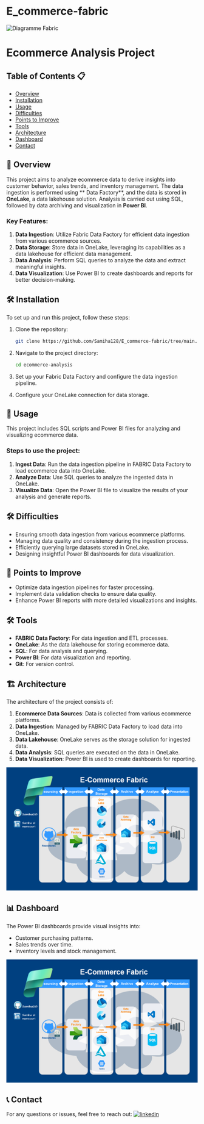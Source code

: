 #  E_commerce-fabric

![Diagramme Fabric](images/fabric.gif)

# Ecommerce Analysis Project

## Table of Contents 📋
- [Overview](#overview)
- [Installation](#installation)
- [Usage](#usage)
- [Difficulties](#difficulties)
- [Points to Improve](#points-to-improve)
- [Tools](#tools)
- [Architecture](#architecture)
- [Dashboard](#dashboard)
- [Contact](#contact)

## 🚀 Overview
This project aims to analyze ecommerce data to derive insights into customer behavior, sales trends, and inventory management. The data ingestion is performed using ** Data Factory**, and the data is stored in **OneLake**, a data lakehouse solution. Analysis is carried out using SQL, followed by data archiving and visualization in **Power BI**.

### Key Features:
1. **Data Ingestion**: Utilize Fabric Data Factory for efficient data ingestion from various ecommerce sources.
2. **Data Storage**: Store data in OneLake, leveraging its capabilities as a data lakehouse for efficient data management.
3. **Data Analysis**: Perform SQL queries to analyze the data and extract meaningful insights.
4. **Data Visualization**: Use Power BI to create dashboards and reports for better decision-making.

## 🛠️ Installation
To set up and run this project, follow these steps:

1. Clone the repository:
    ```bash
    git clone https://github.com/Samiha128/E_commerce-fabric/tree/main.git
    ```
2. Navigate to the project directory:
    ```bash
    cd ecommerce-analysis
    ```

3. Set up your Fabric Data Factory and configure the data ingestion pipeline.

4. Configure your OneLake connection for data storage.

## 🚀 Usage
This project includes SQL scripts and Power BI files for analyzing and visualizing ecommerce data.

### Steps to use the project:

1. **Ingest Data**: Run the data ingestion pipeline in FABRIC Data Factory to load ecommerce data into OneLake.
2. **Analyze Data**: Use SQL queries to analyze the ingested data in OneLake.
3. **Visualize Data**: Open the Power BI file to visualize the results of your analysis and generate reports.

## 🛠️ Difficulties
- Ensuring smooth data ingestion from various ecommerce platforms.
- Managing data quality and consistency during the ingestion process.
- Efficiently querying large datasets stored in OneLake.
- Designing insightful Power BI dashboards for data visualization.

## 🔧 Points to Improve
- Optimize data ingestion pipelines for faster processing.
- Implement data validation checks to ensure data quality.
- Enhance Power BI reports with more detailed visualizations and insights.

## 🛠 Tools
- **FABRIC Data Factory**: For data ingestion and ETL processes.
- **OneLake**: As the data lakehouse for storing ecommerce data.
- **SQL**: For data analysis and querying.
- **Power BI**: For data visualization and reporting.
- **Git**: For version control.

## 🏗 Architecture
The architecture of the project consists of:
1. **Ecommerce Data Sources**: Data is collected from various ecommerce platforms.
2. **Data Ingestion**: Managed by FABRIC Data Factory to load data into OneLake.
3. **Data Lakehouse**: OneLake serves as the storage solution for ingested data.
4. **Data Analysis**: SQL queries are executed on the data in OneLake.
5. **Data Visualization**: Power BI is used to create dashboards for reporting.

![Project Architecture](images/architecture-projet.png)

## 📊 Dashboard
The Power BI dashboards provide visual insights into:
- Customer purchasing patterns.
- Sales trends over time.
- Inventory levels and stock management.

![Project Architecture](images/architecture-projet.png)


## 📞 Contact
For any questions or issues, feel free to reach out:
[![linkedin](https://img.shields.io/badge/linkedin-0A66C2?style=for-the-badge&logo=linkedin&logoColor=white)](https://www.linkedin.com/in/samiha-el-mansouri-27505b250/)
